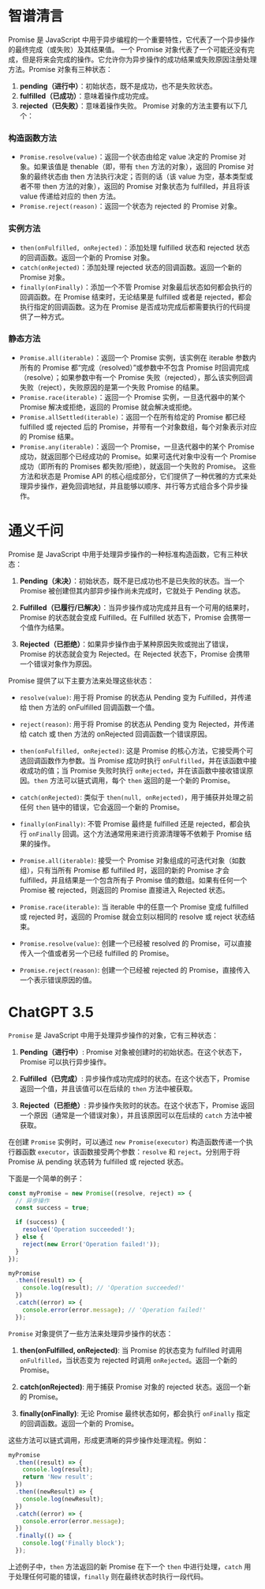 # 智谱清言

Promise 是 JavaScript 中用于异步编程的一个重要特性，它代表了一个异步操作的最终完成（或失败）及其结果值。
一个 Promise 对象代表了一个可能还没有完成，但是将来会完成的操作。它允许你为异步操作的成功结果或失败原因注册处理方法。Promise 对象有三种状态：
1. **pending（进行中）**：初始状态，既不是成功，也不是失败状态。
2. **fulfilled（已成功）**：意味着操作成功完成。
3. **rejected（已失败）**：意味着操作失败。
Promise 对象的方法主要有以下几个：
### 构造函数方法
- `Promise.resolve(value)`：返回一个状态由给定 value 决定的 Promise 对象。如果该值是 thenable（即，带有 `then` 方法的对象），返回的 Promise 对象的最终状态由 then 方法执行决定；否则的话（该 value 为空，基本类型或者不带 then 方法的对象），返回的 Promise 对象状态为 fulfilled，并且将该 value 传递给对应的 then 方法。
- `Promise.reject(reason)`：返回一个状态为 rejected 的 Promise 对象。
### 实例方法
- `then(onFulfilled, onRejected)`：添加处理 fulfilled 状态和 rejected 状态的回调函数。返回一个新的 Promise 对象。
- `catch(onRejected)`：添加处理 rejected 状态的回调函数。返回一个新的 Promise 对象。
- `finally(onFinally)`：添加一个不管 Promise 对象最后状态如何都会执行的回调函数。在 Promise 结束时，无论结果是 fulfilled 或者是 rejected，都会执行指定的回调函数。这为在 Promise 是否成功完成后都需要执行的代码提供了一种方式。
### 静态方法
- `Promise.all(iterable)`：返回一个 Promise 实例，该实例在 iterable 参数内所有的 Promise 都“完成（resolved）”或参数中不包含 Promise 时回调完成（resolve）；如果参数中有一个 Promise 失败（rejected），那么该实例回调失败（reject），失败原因的是第一个失败 Promise 的结果。
- `Promise.race(iterable)`：返回一个 Promise 实例，一旦迭代器中的某个 Promise 解决或拒绝，返回的 Promise 就会解决或拒绝。
- `Promise.allSettled(iterable)`：返回一个在所有给定的 Promise 都已经 fulfilled 或 rejected 后的 Promise，并带有一个对象数组，每个对象表示对应的 Promise 结果。
- `Promise.any(iterable)`：返回一个 Promise，一旦迭代器中的某个 Promise 成功，就返回那个已经成功的 Promise。如果可迭代对象中没有一个 Promise 成功（即所有的 Promises 都失败/拒绝），就返回一个失败的 Promise。
这些方法和状态是 Promise API 的核心组成部分，它们提供了一种优雅的方式来处理异步操作，避免回调地狱，并且能够以顺序、并行等方式组合多个异步操作。

# 通义千问

Promise 是 JavaScript 中用于处理异步操作的一种标准构造函数，它有三种状态：

1. **Pending（未决）**：初始状态，既不是已成功也不是已失败的状态。当一个 Promise 被创建但其内部异步操作尚未完成时，它就处于 Pending 状态。

2. **Fulfilled（已履行/已解决）**：当异步操作成功完成并且有一个可用的结果时，Promise 的状态就会变成 Fulfilled。在 Fulfilled 状态下，Promise 会携带一个值作为结果。

3. **Rejected（已拒绝）**：如果异步操作由于某种原因失败或抛出了错误，Promise 的状态就会变为 Rejected。在 Rejected 状态下，Promise 会携带一个错误对象作为原因。

Promise 提供了以下主要方法来处理这些状态：

- `resolve(value)`: 用于将 Promise 的状态从 Pending 变为 Fulfilled，并传递给 then 方法的 onFulfilled 回调函数一个值。

- `reject(reason)`: 用于将 Promise 的状态从 Pending 变为 Rejected，并传递给 catch 或 then 方法的 onRejected 回调函数一个错误原因。

- `then(onFulfilled, onRejected)`: 这是 Promise 的核心方法，它接受两个可选回调函数作为参数。当 Promise 成功时执行 `onFulfilled`，并在该函数中接收成功的值；当 Promise 失败时执行 `onRejected`，并在该函数中接收错误原因。`then` 方法可以链式调用，每个 `then` 返回的是一个新的 Promise。

- `catch(onRejected)`: 类似于 `then(null, onRejected)`，用于捕获并处理之前任何 `then` 链中的错误，它会返回一个新的 Promise。

- `finally(onFinally)`: 不管 Promise 最终是 fulfilled 还是 rejected，都会执行 `onFinally` 回调。这个方法通常用来进行资源清理等不依赖于 Promise 结果的操作。

- `Promise.all(iterable)`: 接受一个 Promise 对象组成的可迭代对象（如数组），只有当所有 Promise 都 fulfilled 时，返回的新的 Promise 才会 fulfilled，并且结果是一个包含所有子 Promise 值的数组。如果有任何一个 Promise 被 rejected，则返回的 Promise 直接进入 Rejected 状态。

- `Promise.race(iterable)`: 当 iterable 中的任意一个 Promise 变成 fulfilled 或 rejected 时，返回的 Promise 就会立刻以相同的 resolve 或 reject 状态结束。

- `Promise.resolve(value)`: 创建一个已经被 resolved 的 Promise，可以直接传入一个值或者另一个已经 fulfilled 的 Promise。

- `Promise.reject(reason)`: 创建一个已经被 rejected 的 Promise，直接传入一个表示错误原因的值。

# ChatGPT 3.5

`Promise` 是 JavaScript 中用于处理异步操作的对象，它有三种状态：

1. **Pending（进行中）**: Promise 对象被创建时的初始状态。在这个状态下，Promise 可以执行异步操作。

2. **Fulfilled（已完成）**: 异步操作成功完成时的状态。在这个状态下，Promise 返回一个值，并且该值可以在后续的 `then` 方法中被获取。

3. **Rejected（已拒绝）**: 异步操作失败时的状态。在这个状态下，Promise 返回一个原因（通常是一个错误对象），并且该原因可以在后续的 `catch` 方法中被获取。

在创建 `Promise` 实例时，可以通过 `new Promise(executor)` 构造函数传递一个执行器函数 `executor`，该函数接受两个参数：`resolve` 和 `reject`。分别用于将 Promise 从 pending 状态转为 fulfilled 或 rejected 状态。

下面是一个简单的例子：

```javascript
const myPromise = new Promise((resolve, reject) => {
  // 异步操作
  const success = true;

  if (success) {
    resolve('Operation succeeded!');
  } else {
    reject(new Error('Operation failed!'));
  }
});

myPromise
  .then((result) => {
    console.log(result); // 'Operation succeeded!'
  })
  .catch((error) => {
    console.error(error.message); // 'Operation failed!'
  });
```

`Promise` 对象提供了一些方法来处理异步操作的状态：

1. **then(onFulfilled, onRejected)**: 当 Promise 的状态变为 fulfilled 时调用 `onFulfilled`，当状态变为 rejected 时调用 `onRejected`。返回一个新的 Promise。

2. **catch(onRejected)**: 用于捕获 Promise 对象的 rejected 状态。返回一个新的 Promise。

3. **finally(onFinally)**: 无论 Promise 最终状态如何，都会执行 `onFinally` 指定的回调函数。返回一个新的 Promise。

这些方法可以链式调用，形成更清晰的异步操作处理流程。例如：

```javascript
myPromise
  .then((result) => {
    console.log(result);
    return 'New result';
  })
  .then((newResult) => {
    console.log(newResult);
  })
  .catch((error) => {
    console.error(error.message);
  })
  .finally(() => {
    console.log('Finally block');
  });
```

上述例子中，`then` 方法返回的新 Promise 在下一个 `then` 中进行处理，`catch` 用于处理任何可能的错误，`finally` 则在最终状态时执行一段代码。